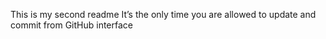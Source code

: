 This is my second readme
 It’s the only time you are allowed to update and commit from GitHub interface
